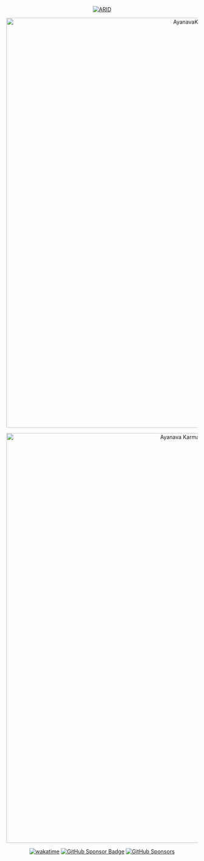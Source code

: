 <div align="center">

 <a href="http://linktree.ayanavakarmakar.software/" target="_blank" rel="noreferrer">
    
  ![ARID](https://socialify.git.ci/AyanavaKarmakar/AyanavaKarmakar/image?description=1&descriptionEditable=Next.js%20|%20Astro%20|%20Tauri%20&font=Inter&language=0&owner=0&pattern=solid&theme=Dark)

 </a>

<a href="https://quine.sh/profile/AyanavaKarmakar"><img src="https://stats.quine.sh/AyanavaKarmakar/github" alt="AyanavaKarmakar's GitHub stats" width="1080px"></a>

<a href="https://quine.sh/profile/AyanavaKarmakar"><img src="https://stats.quine.sh/AyanavaKarmakar/verified-languages?simple=true" alt="Ayanava Karmakar's language experiences" width="1080px"></a>
 
[![wakatime](https://wakatime.com/badge/user/836c0ebd-719b-4f12-b8d2-5ce83defb3bd.svg)](https://wakatime.com/@836c0ebd-719b-4f12-b8d2-5ce83defb3bd) [![GitHub Sponsor Badge](https://img.shields.io/static/v1?label=Sponsor&message=%E2%9D%A4&logo=GitHub&color=%23fe8e86)](https://github.com/sponsors/AyanavaKarmakar) [![GitHub Sponsors](https://img.shields.io/badge/GitHub_Sponsors-1-blue)](https://github.com/KATT) 

</div>


